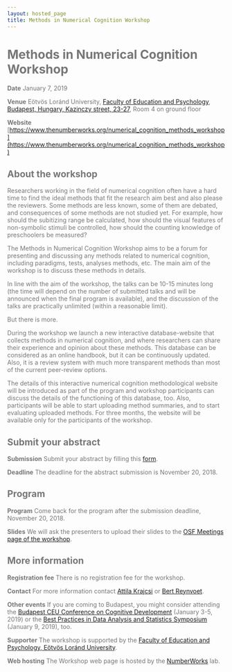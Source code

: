 ```yaml
---
layout: hosted_page
title: Methods in Numerical Cognition Workshop
---
```


<style>
body {color: #777;}
</style>

# Methods in Numerical Cognition Workshop

__Date__ January 7, 2019

__Venue__ Eötvös Loránd University, [Faculty of Education and Psychology](https://www.ppk.elte.hu/en), [Budapest, Hungary, Kazinczy street, 23-27](https://www.google.hu/maps/place/E%C3%B6tv%C3%B6s+Lor%C3%A1nd+University+Faculty+of+Education+and+Psychology/@47.4974725,19.0570867,15.36z/data=!4m5!3m4!1s0x0:0x1e0c4e20afde6337!8m2!3d47.4982569!4d19.0626694), Room 4 on ground floor

__Website__ [https://www.thenumberworks.org/numerical_cognition_methods_workshop](https://www.thenumberworks.org/numerical_cognition_methods_workshop)

## About the workshop
Researchers working in the field of numerical cognition often have a hard time to find the ideal methods that fit the research aim best and also please the reviewers. Some methods are less known, some of them are debated, and consequences of some methods are not studied yet. For example, how should the subitizing range be calculated, how should the visual features of non-symbolic stimuli be controlled, how should the counting knowledge of preschoolers be measured?

The Methods in Numerical Cognition Workshop aims to be a forum for presenting and discussing any methods related to numerical cognition, including paradigms, tests, analyses methods, etc. The main aim of the workshop is to discuss these methods in details.

In line with the aim of the workshop, the talks can be 10-15 minutes long (the time will depend on the number of submitted talks and will be announced when the final program is available), and the discussion of the talks are practically unlimited (within a reasonable limit).

But there is more.

During the workshop we launch a new interactive database-website that collects methods in numerical cognition, and where researchers can share their experience and opinion about these methods. This database can be considered as an online handbook, but it can be continuously updated. Also, it is a review system with much more transparent methods than most of the current peer-review options.

The details of this interactive numerical cognition methodological website will be introduced as part of the program and workshop participants can discuss the details of the functioning of this database, too. Also, participants will be able to start uploading method summaries, and to start evaluating uploaded methods. For three months, the website will be available only for the participants of the workshop.

## Submit your abstract
__Submission__ Submit your abstract by filling this [form](https://goo.gl/forms/iSsmlsIYAokIVl8o2).

__Deadline__ The deadline for the abstract submission is November 20, 2018.

## Program

__Program__ Come back for the program after the submission deadline, November 20, 2018.

__Slides__ We will ask the presenters to upload their slides to the [OSF Meetings page of the workshop](https://osf.io/view/MNCW2019/).

## More information

__Registration fee__ There is no registration fee for the workshop.

__Contact__ For more information contact [Attila Krajcsi](mailto:krajcsi.attila@ppk.elte.hu) or [Bert Reynvoet](mailto:bert.reynvoet@kuleuven.be).

__Other events__ If you are coming to Budapest, you might consider attending the [Budapest CEU Conference on Cognitive Development](http://bcccd.org/) (January 3-5, 2019) or the [Best Practices in Data Analysis and Statistics Symposium](https://www.cogstat.org/best_practices_symposium/) (January 9, 2019), too.

__Supporter__ The workshop is supported by the [Faculty of Education and Psychology, Eötvös Loránd University](https://www.ppk.elte.hu/en).

__Web hosting__ The Workshop web page is hosted by the [NumberWorks](https://www.thenumberworks.org/) lab.

<div class='four spacing'></div>